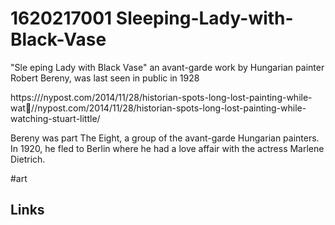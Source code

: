 # 1620217001 Sleeping-Lady-with-Black-Vase


"Sle  eping Lady with Black Vase" an avant-garde work by Hungarian painter
Robert Bereny, was last seen in public in 1928    

https:///nypost.com/2014/11/28/historian-spots-long-lost-painting-while-wat//nypost.com/2014/11/28/historian-spots-long-lost-painting-while-watching-stuart-little/   

Bereny was part The Eight, a group of the avant-garde Hungarian painters. In
1920, he fled to Berlin where he had a love affair with the actress Marlene
Dietrich.  

#art

## Links
